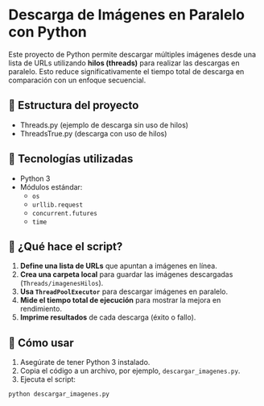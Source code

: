# Descarga de Imágenes en Paralelo con Python

Este proyecto de Python permite descargar múltiples imágenes desde una lista de URLs utilizando **hilos (threads)** para realizar las descargas en paralelo. Esto reduce significativamente el tiempo total de descarga en comparación con un enfoque secuencial.

## 📂 Estructura del proyecto

- Threads.py (ejemplo de descarga sin uso de hilos)
- ThreadsTrue.py (descarga con uso de hilos)


## 🚀 Tecnologías utilizadas

- Python 3
- Módulos estándar:
  - `os`
  - `urllib.request`
  - `concurrent.futures`
  - `time`

## 🧠 ¿Qué hace el script?

1. **Define una lista de URLs** que apuntan a imágenes en línea.
2. **Crea una carpeta local** para guardar las imágenes descargadas (`Threads/imagenesHilos`).
3. **Usa `ThreadPoolExecutor`** para descargar imágenes en paralelo.
4. **Mide el tiempo total de ejecución** para mostrar la mejora en rendimiento.
5. **Imprime resultados** de cada descarga (éxito o fallo).

## 🔧 Cómo usar

1. Asegúrate de tener Python 3 instalado.
2. Copia el código a un archivo, por ejemplo, `descargar_imagenes.py`.
3. Ejecuta el script:

```bash
python descargar_imagenes.py
